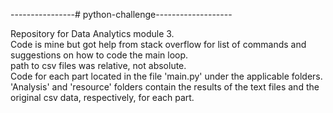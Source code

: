 ----------------# python-challenge-------------------

Repository for Data Analytics module 3.           
Code is mine but got help from stack overflow for list of commands and suggestions on how to code the main loop.                        
path to csv files was relative, not absolute.                              
Code for each part located in the file 'main.py' under the applicable folders.                           
'Analysis' and 'resource' folders contain the results of the text files and the original csv data, respectively, for each part.   




